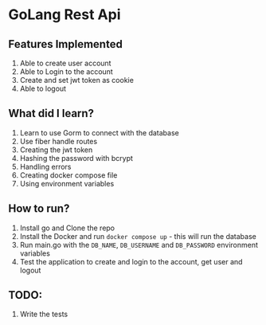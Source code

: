 # GoLang Rest Api

## Features Implemented

1. Able to create user account
2. Able to Login to the account
3. Create and set jwt token as cookie
4. Able to logout

## What did I learn?

1. Learn to use Gorm to connect with the database
2. Use fiber handle routes
3. Creating the jwt token
4. Hashing the password with bcrypt
5. Handling errors
6. Creating docker compose file
7. Using environment variables

## How to run?

1. Install go and Clone the repo
2. Install the Docker and run `docker compose up` - this will run the database
3. Run main.go with the `DB_NAME`, `DB_USERNAME` and `DB_PASSWORD` environment variables
4. Test the application to create and login to the account, get user and logout

## TODO:

1. Write the tests